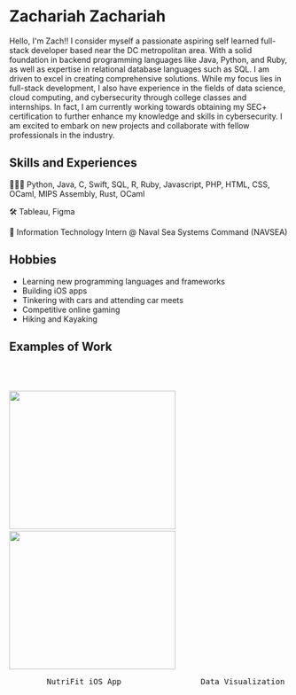 

# Zachariah Zachariah 
Hello, I'm Zach!! I consider myself a passionate aspiring self learned full-stack developer based near the DC metropolitan area. With a solid foundation in backend programming languages like Java, Python, and Ruby, as well as expertise in relational database languages such as SQL. I am driven to excel in creating comprehensive solutions. While my focus lies in full-stack development, I also have experience in  the fields of data science, cloud computing, and cybersecurity through college classes and internships. In fact, I am currently working towards obtaining my SEC+ certification to further enhance my knowledge and skills in cybersecurity. I am excited to embark on new projects and collaborate with fellow professionals in the industry. 


## Skills and Experiences 

👨🏾‍💻  Python, Java, C, Swift, SQL, R, Ruby, Javascript, PHP, HTML, CSS, OCaml, MIPS Assembly, Rust, OCaml 

🛠️ Tableau, Figma

💼  Information Technology Intern @ Naval Sea Systems Command (NAVSEA)

## Hobbies 
* Learning new programming languages and frameworks
* Building iOS apps
* Tinkering with cars and attending car meets
* Competitive online gaming
* Hiking and Kayaking

## Examples of Work  

<p float="left">
  <img src="https://github.com/zzachari23/zzachari23/blob/main/NutriFit.gif" width="300" height = "250"/>
   <img height="300" hspace="23"/> 
  <img src="https://github.com/zzachari23/zzachari23/blob/main/Tableau.gif" width="300" height = "250"/>
</p>
<pre>        NutriFit iOS App                 Data Visualization via Tableau (SQL Project)     </pre>


                                     


